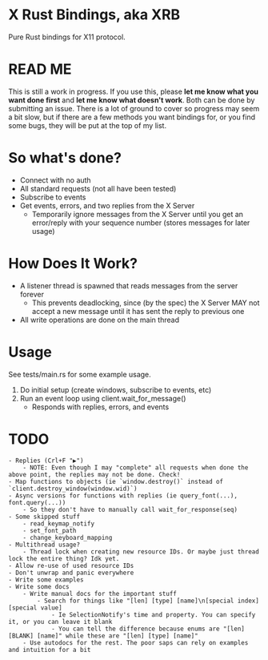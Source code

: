 # X Rust Bindings, aka XRB
Pure Rust bindings for X11 protocol.

# READ ME
This is still a work in progress.
If you use this, please **let me know what you want done first** and **let me know what doesn't work**.
Both can be done by submitting an issue.
There is a lot of ground to cover so progress may seem a bit slow, but if there are a few methods you want bindings for, or you find some bugs, they will be put at the top of my list.

# So what's done?
- Connect with no auth
- All standard requests (not all have been tested)
- Subscribe to events
- Get events, errors, and two replies from the X Server
    - Temporarily ignore messages from the X Server until you get an error/reply with your sequence number (stores messages for later usage)

# How Does It Work?
- A listener thread is spawned that reads messages from the server forever
    - This prevents deadlocking, since (by the spec) the X Server MAY not accept a new message until it has sent the reply to previous one
- All write operations are done on the main thread

# Usage
See tests/main.rs for some example usage.
1. Do initial setup (create windows, subscribe to events, etc)
2. Run an event loop using client.wait_for_message()
    - Responds with replies, errors, and events

# TODO
    - Replies (Crl+F "▶")
        - NOTE: Even though I may "complete" all requests when done the above point, the replies may not be done. Check!
    - Map functions to objects (ie `window.destroy()` instead of `client.destroy_window(window.wid)`)
    - Async versions for functions with replies (ie query_font(...), font.query(...))
        - So they don't have to manually call wait_for_response(seq)
    - Some skipped stuff
        - read_keymap_notify
        - set_font_path
        - change_keyboard_mapping
    - Multithread usage?
        - Thread lock when creating new resource IDs. Or maybe just thread lock the entire thing? Idk yet.
    - Allow re-use of used resource IDs
    - Don't unwrap and panic everywhere
    - Write some examples
    - Write some docs
        - Write manual docs for the important stuff
            - Search for things like "[len] [type] [name]\n[special index] [special value]
                - Ie SelectionNotify's time and property. You can specify it, or you can leave it blank
                - You can tell the difference because enums are "[len] [BLANK] [name]" while these are "[len] [type] [name]"
        - Use autodocs for the rest. The poor saps can rely on examples and intuition for a bit
